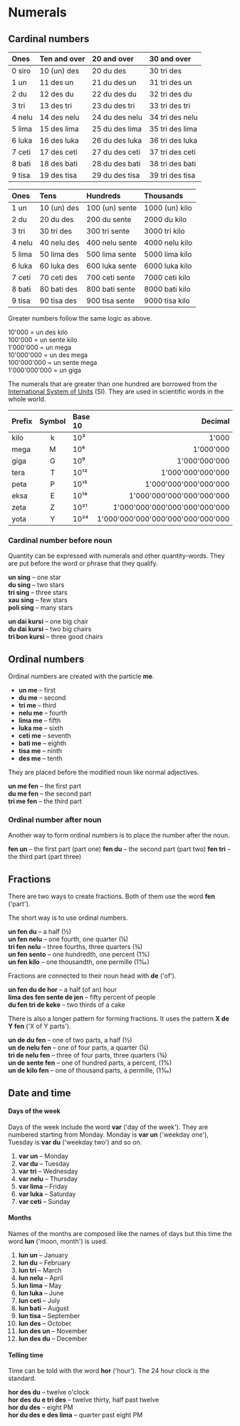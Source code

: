 # Numerals

## Cardinal numbers

| Ones    | Ten and over | 20 and over      | 30 and over      |
|:--------|:-------------|:-----------------|:-----------------|
| 0 siro  | 10 (un) des  | 20 du des        | 30 tri des       |
| 1 un    | 11 des un    | 21 du des un     | 31 tri des un    |
| 2 du    | 12 des du    | 22 du des du     | 32 tri des du    |
| 3 tri   | 13 des tri   | 23 du des tri    | 33 tri des tri   |
| 4 nelu  | 14 des nelu  | 24 du des nelu   | 34 tri des nelu  |
| 5 lima  | 15 des lima  | 25 du des lima   | 35 tri des lima  |
| 6 luka  | 16 des luka  | 26 du des luka   | 36 tri des luka  |
| 7 ceti  | 17 des ceti  | 27 du des ceti   | 37 tri des ceti  |
| 8 bati  | 18 des bati  | 28 du des bati   | 38 tri des bati  |
| 9 tisa  | 19 des tisa  | 29 du des tisa   | 39 tri des tisa  |

| Ones    |  Tens         | Hundreds        | Thousands        |
|:--------|:-------------|:----------------|:------------------|
| 1 un    | 10 (un) des  | 100 (un) sente  | 1000 (un) kilo    |
| 2 du    | 20 du des    | 200 du sente    | 2000 du kilo      |
| 3 tri   | 30 tri des   | 300 tri sente   | 3000 tri kilo     |
| 4 nelu  | 40 nelu   des| 400 nelu sente  | 4000 nelu kilo    |
| 5 lima  | 50 lima  des | 500 lima sente  | 5000 lima kilo    |
| 6 luka  | 60 luka des  | 600 luka sente  | 6000 luka kilo    |
| 7 ceti  | 70 ceti des  | 700 ceti sente  | 7000 ceti kilo    |
| 8 bati  | 80 bati des  | 800 bati sente  | 8000 bati kilo    |
| 9 tisa  | 90 tisa des  | 900 tisa sente  | 9000 tisa kilo    |

Greater numbers follow the same logic as above.

10'000 = un des kilo  
100'000 = un sente kilo  
1'000'000 = un mega  
10'000'000 = un des mega  
100'000'000 = un sente mega  
1'000'000'000 = un giga

The numerals that are greater than one hundred are borrowed from the
[International System of Units](https://en.wikipedia.org/wiki/International_System_of_Units) (SI).
They are used in scientific words in the whole world.

| Prefix | Symbol | Base 10 | Decimal                        |
|:-------|:------:|:-----|----------------------------------:|
| kilo   | k      | 10³  |                             1'000 |
| mega   | M      | 10⁶  |                         1'000'000 |
| giga   | G      | 10⁹  |                     1'000'000'000 |
| tera   | T      | 10¹² |                 1'000'000'000'000 |
| peta   | P      | 10¹⁵ |             1'000'000'000'000'000 |
| eksa   | E      | 10¹⁸ |         1'000'000'000'000'000'000 |
| zeta   | Z      | 10²¹ |     1'000'000'000'000'000'000'000 |
| yota   | Y      | 10²⁴ | 1'000'000'000'000'000'000'000'000 |


### Cardinal number before noun

Quantity can be expressed with numerals and other quantity-words.
They are put before the word or phrase that they qualify.

**un sing**
– one star  
**du sing**
– two stars  
**tri sing**
– three stars  
**xau sing**
– few stars  
**poli sing**
– many stars

**un dai kursi**
– one big chair  
**du dai kursi**
– two big chairs  
**tri bon kursi**
– three good chairs


## Ordinal numbers

Ordinal numbers are created with the particle **me**.

- **un me**
  – first
- **du me**
  – second
- **tri me**
  – third
- **nelu me**
  – fourth
- **lima me**
  – fifth
- **luka me**
  – sixth
- **ceti me**
  – seventh
- **bati me**
  – eighth
- **tisa me**
  – ninth
- **des me**
  – tenth

They are placed before the modified noun like normal adjectives.

**un me fen**
– the first part  
**du me fen**
– the second part  
**tri me fen**
– the third part

### Ordinal number after noun

Another way to form ordinal numbers is to place the number after the noun.

**fen un**
– the first part (part one)
**fen du**
– the second part (part two)
**fen tri**
– the third part (part three)


## Fractions

There are two ways to create fractions.
Both of them use the word
**fen**
('part').

The short way is to use ordinal numbers.

**un fen du**
– a half (½)  
**un fen nelu**
– one fourth, one quarter (¼)  
**tri fen nelu**
– three fourths, three quarters (¾)  
**un fen sento**
– one hundredth, one percent (1%)  
**un fen kilo**
– one thousandth, one permille (1‰)

Fractions are connected to their noun head with
**de**
('of').

**un fen du de hor**
– a half (of an) hour  
**lima des fen sente de jen**
– fifty percent of people  
**du fen tri de keke**
– two thirds of a cake  


There is also a longer pattern for forming fractions.
It uses the pattern
**X de Y fen**
('X of Y parts').

**un de du fen**
– one of two parts, a half (½)  
**un de nelu fen**
– one of four parts, a quarter (¼)  
**tri de nelu fen**
– three of four parts, three quarters (¾)  
**un de sente fen**
– one of hundred parts, a percent, (1%)  
**un de kilo fen**
– one of thousand parts, a permille, (1‰)



## Date and time

#### Days of the week

Days of the week include the word
**var**
('day of the week').
They are numbered starting from Monday.
Monday is
**var un**
('weekday one'),
Tuesday is
**var du**
('weekday two')
and so on.

1. **var un**
   – Monday
2. **var du**
   – Tuesday
3. **var tri**
   – Wednesday
4. **var nelu**
   – Thursday
5. **var lima**
   – Friday
6. **var luka**
   – Saturday
7. **var ceti**
   – Sunday

#### Months

Names of the months are composed like the names of days
but this time the word
**lun**
('moon, month') is used.

1. **lun un**
   – January
2. **lun du**
   – February
3. **lun tri**
   – March
4. **lun nelu**
  – April
5. **lun lima**
  – May
6. **lun luka**
  – June
7. **lun ceti**
  – July
8. **lun bati**
  – August
9. **lun tisa**
  – September
10. **lun des**
  – October
11. **lun des un**
  – November
12. **lun des du**
  – December

#### Telling time

Time can be told with the word
**hor**
('hour').
The 24 hour clock is the standard.

**hor des du**
– twelve o'clock  
**hor des du e tri des**
– twelve thirty, half past twelve  
**hor du des**
– eight PM  
**hor du des e des lima**
– quarter past eight PM
